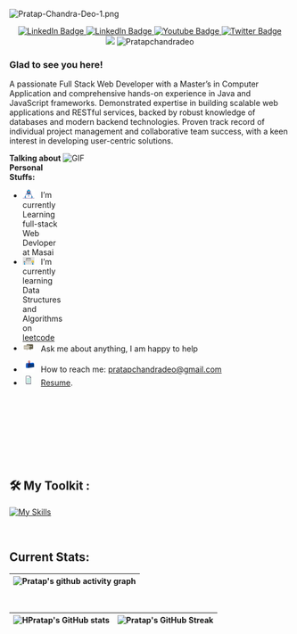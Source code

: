 
![Pratap-Chandra-Deo-1.png](https://i.postimg.cc/6qNrLVyY/Pratap-Chandra-Deo-1.png)

<!-- 
[![Linkedin Badge](https://img.shields.io/badge/-LinkedIn-0e76a8?style=flat-square&logo=Linkedin&logoColor=white)](https://www.linkedin.com/in/pratap-chandra-deo-a97187222/)
[![Portfolio Badge](https://img.shields.io/badge/Portfolio-3b5998?style=flat-square&logo=google-chrome&logoColor=white)](https://pratapchandradeo.github.io/)
[![Twitter Badge](https://img.shields.io/badge/-Twitter-00acee?style=flat-square&logo=Twitter&logoColor=white)](https://twitter.com/Pratap2429) -->

<div id="badges" align="center">
  <a href="https://www.linkedin.com/in/pratap-chandra-deo-a97187222/">
    <img src="https://img.shields.io/badge/Pratap Chandra Deo-blue?style=for-the-badge&logo=linkedin&logoColor=white" alt="LinkedIn Badge"/>
  </a>
  <a href="mailto:pratapchandradeo@gmail.com">
    <img src="https://img.shields.io/badge/Pratap Chandra Deo-red?style=for-the-badge&logo=gmail&logoColor=white" alt="LinkedIn Badge"/>
  </a>
  <a href="https://pratapchandradeo.github.io/">
    <img src="https://img.shields.io/badge/My Portfolio-brightgreen?style=for-the-badge&logoColor=red" alt="Youtube Badge"/>
  </a>
  <a href="https://drive.google.com/file/d/14JPo80nqhPzpPoVPD5hdvp_MP-7hWMXC/view?usp=sharing">
    <img src="https://img.shields.io/badge/My Resume-blueviolet?style=for-the-badge&logo=inbox&logoColor=white" alt="Twitter Badge"/>
  </a>
</div>
<div align="center"><img src="https://i.postimg.cc/ZqHPFvrS/developer.gif?row=true" width="100" /> <img src="https://komarev.com/ghpvc/?username=Pratapchandradeo&label=Profile%20views&color=0e75b6&style=flat" alt="Pratapchandradeo" /> </div>
<!-- [![Instagram Badge](https://img.shields.io/badge/-Instagram-e4405f?style=flat-square&logo=Instagram&logoColor=white)](https://instagram.com/gkassym/) -->
<!-- [![Medium Badge](https://img.shields.io/badge/medium-%2312100E.svg?&style=for-square&logo=medium&logoColor=white)](https://gapur-kassym.medium.com/) -->
<!-- [![Telegram Badge](https://img.shields.io/badge/-Telegram-0088cc?style=flat-square&logo=Telegram&logoColor=white)](https://t.me/GKassym) -->


### Glad to see you here! &nbsp; 
A passionate Full Stack Web Developer with a Master’s in Computer Application and comprehensive hands-on
experience in Java and JavaScript frameworks. Demonstrated expertise in building scalable web applications and
RESTful services, backed by robust knowledge of databases and modern backend technologies. Proven track record of
individual project management and collaborative team success, with a keen interest in developing user-centric solutions.


<img align="right" alt="GIF" src="https://i.postimg.cc/hj9B5gtc/coding.gif?raw=true" width="408" height="318" />

**Talking about Personal Stuffs:**

- <img src="https://github.com/Pratapchandradeo/Pratapchandradeo/blob/main/assets/developer.gif?row=true" width="21" />&nbsp;&nbsp; I’m currently Learning full-stack Web Devloper at Masai
- <img src="https://github.com/Pratapchandradeo/Pratapchandradeo/blob/main/assets/lightning.gif?raw=true" width="21" />&nbsp;&nbsp; I’m currently learning Data Structures and Algorithms on [leetcode](https://leetcode.com/pratap1999/)
- <img src="https://github.com/Pratapchandradeo/Pratapchandradeo/blob/main/assets/message.gif?raw=true" width="21" />&nbsp;&nbsp; Ask me about anything, I am happy to help
<!-- - <img src="https://github.com/Gapur/Gapur/blob/main/assets/laptop.gif?raw=true" width="21" />&nbsp;&nbsp; I regulary write articles on [medium](https://); -->
- <img src="https://github.com/Pratapchandradeo/Pratapchandradeo/blob/main/assets/letterbox.gif?raw=true" width="21" />&nbsp;&nbsp; How to reach me: pratapchandradeo@gmail.com 
- <img src="https://github.com/Pratapchandradeo/Pratapchandradeo/blob/main/assets/doc.gif?raw=true" width="21" />&nbsp;&nbsp; [Resume](https://drive.google.com/file/d/1CI7Gbd8ENm99s6vFNdz61bDWqZqhHF-Q/view?usp=drive_link).

</br>
</br>
</br>

</br>
</br>
</br>
</br>

## 🛠 My Toolkit : 

<div>

 [![My Skills](https://skills.thijs.gg/icons?i=java,spring,hibernate,maven,mysql,aws,js,html,css,git)](https://skills.thijs.gg)

</div>

</br>

## Current Stats:

   |   ![Pratap's github activity graph](https://activity-graph.herokuapp.com/graph?username=Pratapchandradeo&theme=rogue) |
| :---: |
</br>

| ![HPratap's GitHub stats](https://github-readme-stats.vercel.app/api?username=Pratapchandradeo&show_icons=true&theme=dark) | ![Pratap's GitHub Streak](https://github-readme-streak-stats.herokuapp.com/?user=Pratapchandradeo&theme=dark) |
| :---: | :---: |

<!--  -->








